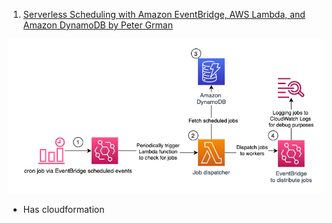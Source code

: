 
1. [Serverless Scheduling with Amazon EventBridge, AWS Lambda, and Amazon DynamoDB by Peter Grman](https://aws.amazon.com/blogs/architecture/serverless-scheduling-with-amazon-eventbridge-aws-lambda-and-amazon-dynamodb/)

<img src="./images/cron-job-arch-diagram.png" title="Architecture diagram showing Serverless Scheduling with Amazon EventBridge, AWS Lambda, and Amazon DynamoDB" width="900"/>

- Has cloudformation